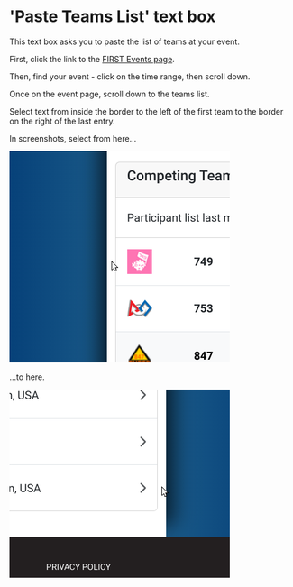 # 'Paste Teams List' text box

This text box asks you to paste the list of teams at your event.

First, click the link to the [FIRST Events page](https://frc-events.firstinspires.org/).

Then, find your event - click on the time range, then scroll down.

Once on the event page, scroll down to the teams list.

Select text from inside the border to the left of the first team to the border on the right of the last entry.

In screenshots, select from here...

![](./teams-list-start.png)

...to here.

![](./teams-list-end.png)